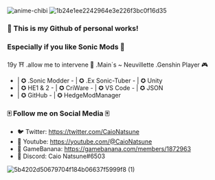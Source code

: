 ![anime-chibi](https://github.com/SonicSpace/SonicSpace/assets/88670125/58af4ae3-0452-414c-8eb2-efb54664810b) 
![1b24e1ee2242964e3e226f3bc0f16d35](https://github.com/SonicSpace/SonicSpace/assets/88670125/19e817ce-565f-42f9-9ae4-e9757a588bc6)
### 🌆 This is my Github of personal works! 
### Especially if you like Sonic Mods 🌆
19y ⛩ .allow me to intervene 
🌊 .Main´s ~ Neuvillette 
.Genshin Player 🎮
- | ✪ .Sonic Modder - | ✪ .Ex Sonic-Tuber - | ✪ Unity
- | ✪ HE1 & 2 - | ✪ CriWare - | ✪ VS Code - | ✪ JSON
- | ✪ GitHub - | ✪ HedgeModManager

### 🀄️ Follow me on Social Media 🀄️
- 🐦 Twitter: https://twitter.com/CaioNatsune
- 🔺 Youtube: https://youtube.com/@CaioNatsune
- 🍌 GameBanana: https://gamebanana.com/members/1872963
- 🎴 Discord: Caio Natsune#6503
  
![5b4202d50679704f184b06637f5999f8 (1)](https://github.com/SonicSpace/SonicSpace/assets/88670125/ef3e7ed1-89c0-4cf2-a2f8-3a2cc82ba76a) 

<!--
**SonicSpace/SonicSpace** is a ✨ _special_ ✨ repository because its `README.md` (this file) appears on your GitHub profile.

Here are some ideas to get you started:

- 🔭 I’m currently working on ...
- 🌱 I’m currently learning ...
- 👯 I’m looking to collaborate on ...
- 🤔 I’m looking for help with ...
- 💬 Ask me about ...
- 📫 How to reach me: ...
- 😄 Pronouns: ...
- ⚡ Fun fact: ...
-->
